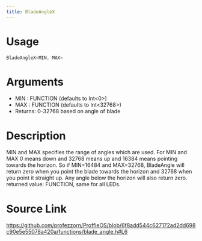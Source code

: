 ```yaml
---
title: BladeAngleX
---
```


# Usage
```cpp
BladeAngleX<MIN, MAX>
```

# Arguments
 * MIN : FUNCTION (defaults to Int<0>)
 * MAX : FUNCTION (defaults to Int<32768>)
 * Returns: 0-32768 based on angle of blade

# Description
MIN and MAX specifies the range of angles which are used.
For MIN and MAX 0 means down and 32768 means up and 16384 means
pointing towards the horizon.
So if MIN=16484 and MAX=32768, BladeAngle will return zero when you
point the blade towards the horizon and 32768 when you point it
straight up. Any angle below the horizon will also return zero.
returned value: FUNCTION, same for all LEDs.

# Source Link
https://github.com/profezzorn/ProffieOS/blob/6f8add544c627172ad2dd698c90e5e55078a420a/functions/blade_angle.h#L6
